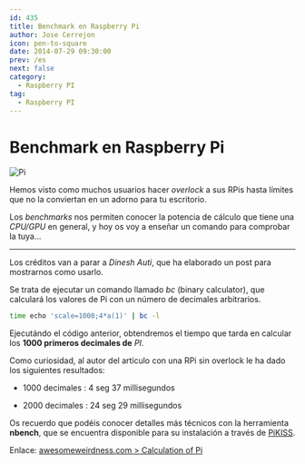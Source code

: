 ```yaml
---
id: 435
title: Benchmark en Raspberry Pi
author: Jose Cerrejon
icon: pen-to-square
date: 2014-07-29 09:30:00
prev: /es
next: false
category:
  - Raspberry PI
tag:
  - Raspberry PI
---
```


# Benchmark en Raspberry Pi

![Pi](/images/04_RaspberryPi.png)

Hemos visto como muchos usuarios hacer *overlock* a sus RPis hasta límites que no la conviertan en un adorno para tu escritorio.

Los *benchmarks* nos permiten conocer la potencia de cálculo que tiene una *CPU/GPU* en general, y hoy os voy a enseñar un comando para comprobar la tuya...

- - -
Los créditos van a parar a *Dinesh Auti*, que ha elaborado un post para mostrarnos como usarlo. 

Se trata de ejecutar un comando llamado *bc* (binary calculator), que calculará los valores de Pi con un número de decimales arbitrarios.

```bash
time echo 'scale=1000;4*a(1)' | bc -l
```

Ejecutándo el código anterior, obtendremos el tiempo que tarda en calcular los **1000 primeros decimales de** *PI*.

Como curiosidad, al autor del artículo con una RPi sin overlock le ha dado los siguientes resultados:

* 1000 decimales : 4 seg 37 millisegundos

* 2000 decimales : 24 seg 29 millisegundos

Os recuerdo que podéis conocer detalles más técnicos con la herramienta **nbench**, que se encuentra disponible para su instalación a través de [PiKISS](https://github.com/jmcerrejon/PiKISS/blob/master/scripts/info/bmark.sh).

Enlace: [awesomeweirdness.com > Calculation of Pi](http://www.awesomeweirdness.com/projects-diy/calculation-pi/)